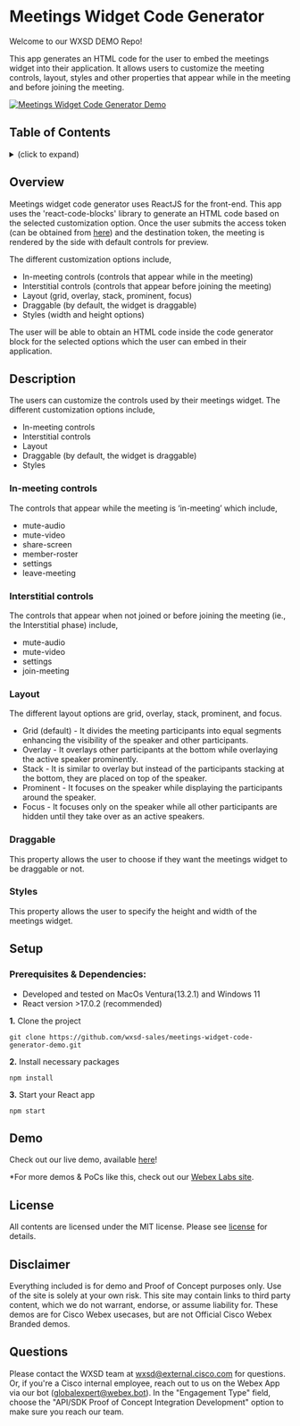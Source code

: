 # Meetings Widget Code Generator

Welcome to our WXSD DEMO Repo! <!-- Keep this here --> 

This app generates an HTML code for the user to embed the meetings widget into their application. It allows users to customize the meeting controls, layout, styles and other properties that appear while in the meeting and before joining the meeting.

[![Meetings Widget Code Generator Demo](https://img.youtube.com/vi/iVx6cN02sNM/sddefault.jpg)](https://app.vidcast.io/share/8abd7f34-b634-4a40-aeb0-dd97e4ff3523, "Meeings Widget Code Generator")

## Table of Contents

<!-- ⛔️ MD-MAGIC-EXAMPLE:START (TOC:collapse=true&collapseText=Click to expand) -->
<details>
<summary>(click to expand)</summary>
    
  * [Overview](#overview)
  * [Description](#description)
  * [Setup](#setup)
  * [Demo](#demo)
  * [License](#license)  
  * [Disclaimer](#disclaimer)
  * [Questions](#questions)

</details>
<!-- ⛔️ MD-MAGIC-EXAMPLE:END -->
 
## Overview

Meetings widget code generator uses ReactJS for the front-end. This app uses the 'react-code-blocks' library to generate an HTML code based on the selected customization option. Once the user submits the access token (can be obtained from [here](https://developer.webex.com/docs/getting-started)) and the destination token, the meeting is rendered by the side with default controls for preview.

The different customization options include,
* In-meeting controls (controls that appear while in the meeting)
* Interstitial controls (controls that appear before joining the meeting)
* Layout (grid, overlay, stack, prominent, focus)
* Draggable (by default, the widget is draggable)
* Styles (width and height options)

The user will be able to obtain an HTML code inside the code generator block for the selected options which the user can embed in their application.


## Description

The users can customize the controls used by their meetings widget. The different customization options include,
* In-meeting controls 
* Interstitial controls
* Layout
* Draggable (by default, the widget is draggable)
* Styles

### In-meeting controls

The controls that appear while the meeting is ‘in-meeting’ which include, 
* mute-audio
* mute-video
* share-screen
* member-roster
* settings
* leave-meeting

### Interstitial controls

The controls that appear when not joined or before joining the meeting (ie., the Interstitial phase) include,
* mute-audio
* mute-video
* settings
* join-meeting

### Layout

The different layout options are grid, overlay, stack, prominent, and focus.
* Grid (default) - It divides the meeting participants into equal segments enhancing the visibility of the speaker and other participants.
* Overlay - It overlays other participants at the bottom while overlaying the active speaker prominently.
* Stack - It is similar to overlay but instead of the participants stacking at the bottom, they are placed on top of the speaker.
* Prominent - It focuses on the speaker while displaying the participants around the speaker.
* Focus - It focuses only on the speaker while all other participants are hidden until they take over as an active speakers.

### Draggable

This property allows the user to choose if they want the meetings widget to be draggable or not.

### Styles 

This property allows the user to specify the height and width of the meetings widget.


## Setup

### Prerequisites & Dependencies: 

- Developed and tested on MacOs Ventura(13.2.1) and Windows 11
- React version >17.0.2 (recommended)

**1.** Clone the project
```
git clone https://github.com/wxsd-sales/meetings-widget-code-generator-demo.git
```

**2.** Install necessary packages
```
npm install
```

**3.** Start your React app
```
npm start
```
## Demo

<!-- Insert link to the website below (if deployed). -->
Check out our live demo, available [here](<https://app.vidcast.io/share/8abd7f34-b634-4a40-aeb0-dd97e4ff3523>)!

<!-- Keep the following statement -->
*For more demos & PoCs like this, check out our [Webex Labs site](https://collabtoolbox.cisco.com/webex-labs).

## License
<!-- MAKE SURE an MIT license is included in your Repository. If another license is needed, verify with management. This is for legal reasons.--> 

<!-- Keep the following statement -->
All contents are licensed under the MIT license. Please see [license](LICENSE) for details.


## Disclaimer
<!-- Keep the following here -->  
 Everything included is for demo and Proof of Concept purposes only. Use of the site is solely at your own risk. This site may contain links to third party content, which we do not warrant, endorse, or assume liability for. These demos are for Cisco Webex usecases, but are not Official Cisco Webex Branded demos.


## Questions
Please contact the WXSD team at [wxsd@external.cisco.com](mailto:wxsd@external.cisco.com?subject=RepoName) for questions. Or, if you're a Cisco internal employee, reach out to us on the Webex App via our bot (globalexpert@webex.bot). In the "Engagement Type" field, choose the "API/SDK Proof of Concept Integration Development" option to make sure you reach our team. 
